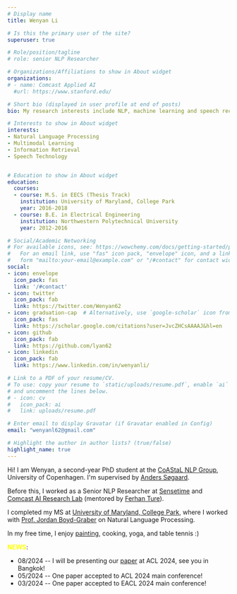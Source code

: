 ```yaml
---
# Display name
title: Wenyan Li

# Is this the primary user of the site?
superuser: true

# Role/position/tagline
# role: senior NLP Researcher

# Organizations/Affiliations to show in About widget
organizations:
# - name: Comcast Applied AI
  #url: https://www.stanford.edu/

# Short bio (displayed in user profile at end of posts)
bio: My research interests include NLP, machine learning and speech recognition.

# Interests to show in About widget
interests:
- Natural Language Processing
- Multimodal Learning
- Information Retrieval
- Speech Technology


# Education to show in About widget
education:
  courses:
  - course: M.S. in EECS (Thesis Track)
    institution: University of Maryland, College Park
    year: 2016-2018
  - course: B.E. in Electrical Engineering
    institution: Northwestern Polytechnical University
    year: 2012-2016

# Social/Academic Networking
# For available icons, see: https://wowchemy.com/docs/getting-started/page-builder/#icons
#   For an email link, use "fas" icon pack, "envelope" icon, and a link in the
#   form "mailto:your-email@example.com" or "/#contact" for contact widget.
social:
- icon: envelope
  icon_pack: fas
  link: '/#contact'
- icon: twitter
  icon_pack: fab
  link: https://twitter.com/Wenyan62
- icon: graduation-cap  # Alternatively, use `google-scholar` icon from `ai` icon pack
  icon_pack: fas
  link: https://scholar.google.com/citations?user=JvcZHCsAAAAJ&hl=en
- icon: github
  icon_pack: fab
  link: https://github.com/lyan62
- icon: linkedin
  icon_pack: fab
  link: https://www.linkedin.com/in/wenyanli/

# Link to a PDF of your resume/CV.
# To use: copy your resume to `static/uploads/resume.pdf`, enable `ai` icons in `params.toml`, 
# and uncomment the lines below.
# - icon: cv
#   icon_pack: ai
#   link: uploads/resume.pdf

# Enter email to display Gravatar (if Gravatar enabled in Config)
email: "wenyanl62@gmail.com"

# Highlight the author in author lists? (true/false)
highlight_name: true
---
```


Hi! I am Wenyan, a second-year PhD student at the [CoAStaL NLP Group](https://coastalcph.github.io/), University of Copenhagen. 
I'm supervised by [Anders Søgaard](http://anderssoegaard.github.io/).


Before this, I worked as a Senior NLP Researcher at [Sensetime](https://sensetime.com/en) and [Comcast AI Research Lab](https://jobs.comcast.com/ml-ai-team-page) (mentored by [Ferhan Ture](http://ferhanture.com/index.htm)).

I completed my MS at [University of Maryland, College Park](https://www.umd.edu/), 
where I worked with [Prof. Jordan Boyd-Graber](https://home.cs.colorado.edu/~jbg/) on Natural Language Processing.

In my free time, I enjoy [painting](https://www.instagram.com/pandaliyan/), cooking, yoga, and table tennis :)

<span style="color:yellow">**NEWS**</span>:
- 08/2024 -- I will be presenting our [paper](https://arxiv.org/pdf/2406.02265) at ACL 2024, see you in Bangkok!
- 05/2024 -- One paper accepted to ACL 2024 main conference!
- 03/2024 -- One paper accepted to EACL 2024 main conference!
